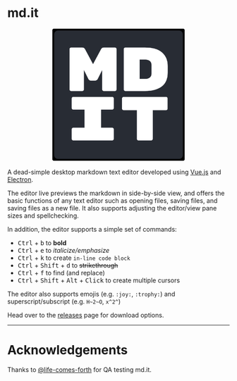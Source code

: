 # md.it

<p align="center">
  <img width="300" height="300" src="https://github.com/sharvenp/md.it/blob/main/public/icon.png?raw=true">
</p>

A dead-simple desktop markdown text editor developed using [Vue.js](https://vuejs.org/) and [Electron](https://www.electronjs.org/).

The editor live previews the markdown in side-by-side view, and offers the basic functions of any text editor such as opening files, saving files, and saving files as a new file. It also supports adjusting the editor/view pane sizes and spellchecking.

In addition, the editor supports a simple set of commands:

- <kbd>Ctrl</kbd> + <kbd>b</kbd> to **bold**
- <kbd>Ctrl</kbd> + <kbd>e</kbd> to _italicize/emphasize_
- <kbd>Ctrl</kbd> + <kbd>k</kbd> to create `in-line code block`
- <kbd>Ctrl</kbd> + <kbd>Shift</kbd> + <kbd>d</kbd> to ~~strikethrough~~ 
- <kbd>Ctrl</kbd> + <kbd>f</kbd> to find (and replace)
- <kbd>Ctrl</kbd> + <kbd>Shift</kbd> + <kbd>Alt</kbd> + <kbd>Click</kbd> to create multiple cursors

The editor also supports emojis (e.g. `:joy:`, `:trophy:`) and superscript/subscript (e.g. `H~2~O`, `x^2^`)

Head over to the [releases](https://github.com/sharvenp/md.it/releases) page for download options.

----

# Acknowledgements

Thanks to [@life-comes-forth](https://github.com/life-comes-forth) for QA testing md.it.
